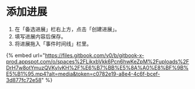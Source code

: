 # 添加进展

1. 在「备选进展」栏右上方，点击「创建进展」。
2. 填写进展内容后保存。
3. 将进展拖入「事件时间线」栏里。

{% embed url="https://files.gitbook.com/v0/b/gitbook-x-prod.appspot.com/o/spaces%2FLikxbVkk6Pcn6hwKeZpM%2Fuploads%2FDrH7w8otYmuzQVKylvKH%2F%E6%B7%BB%E5%8A%A0%E8%BF%9B%E5%B1%95.mp4?alt=media&token=c0782e19-a8e4-4c6f-bcef-3d877fc72e58" %}
